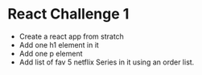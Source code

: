 # React Challenge 1

- Create a react app from stratch
- Add one h1 element in it
- Add one p element
- Add list of fav 5 netflix Series in it using an order list.
